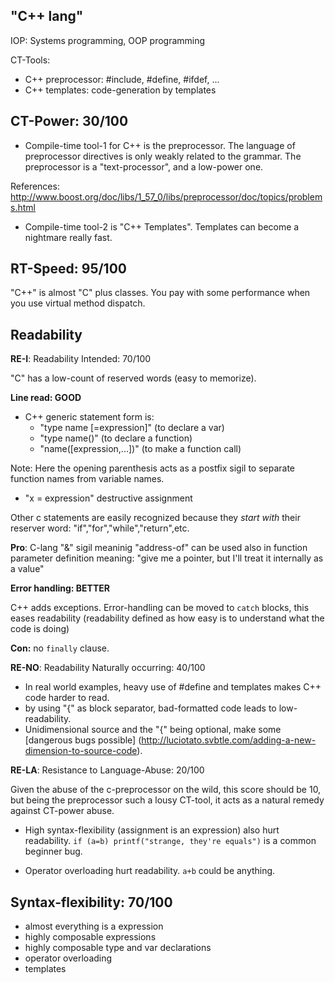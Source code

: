 "C++ lang"
---------

IOP: Systems programming, OOP programming

CT-Tools:
* C++ preprocessor: #include, #define, #ifdef, ...
* C++ templates: code-generation by templates


CT-Power:  30/100
---------

* Compile-time tool-1 for C++ is the preprocessor. The language of preprocessor directives is only weakly related to the grammar. The preprocessor is a "text-processor", and a low-power one.

References:
http://www.boost.org/doc/libs/1_57_0/libs/preprocessor/doc/topics/problems.html

* Compile-time tool-2 is "C++ Templates". Templates can become a nightmare really fast. 

 
RT-Speed: 95/100 
-------------

"C++" is almost "C" plus classes. You pay with some performance when you use virtual method dispatch.

Readability
-----------

**RE-I**: Readability Intended: 70/100

"C" has a low-count of reserved words (easy to memorize).

**Line read: GOOD**

* C++ generic statement form is:
  - "type name [=expression]" (to declare a var)
  - "type name()" (to declare a function)
  - "name([expression,...])" (to make a function call)

Note: Here the opening parenthesis acts as a postfix sigil to separate function names from variable names.

  - "x = expression" destructive assignment

  Other c statements are easily recognized because they *start with* their reserver word: "if","for","while","return",etc.

**Pro**: C-lang "&" sigil meaninig "address-of" can be used also in function parameter definition meaning: "give me a pointer, but I'll treat it internally as a value"

**Error handling: BETTER**

C++ adds exceptions. Error-handling can be moved to `catch` blocks, this eases readability (readability defined as how easy is to understand what the code is doing)

**Con:** no `finally` clause.

**RE-NO**: Readability Naturally occurring: 40/100

* In real world examples, heavy use of #define and templates makes C++ code harder to read.
* by using "{" as block separator, bad-formatted code leads to low-readability.
* Unidimensional source and the "{" being optional, make some [dangerous bugs possible]
(http://luciotato.svbtle.com/adding-a-new-dimension-to-source-code). 

**RE-LA**: Resistance to Language-Abuse: 20/100

Given the abuse of the c-preprocessor on the wild, this score should be 10, but being the preprocessor such a lousy CT-tool, it acts as a natural remedy against CT-power abuse. 

* High syntax-flexibility (assignment is an expression) also hurt readability. `if (a=b) printf("strange, they're equals")` is a common beginner bug.

* Operator overloading hurt readability. `a+b` could be anything.

Syntax-flexibility: 70/100
--------------------------

* almost everything is a expression
* highly composable expressions
* highly composable type and var declarations
* operator overloading
* templates
